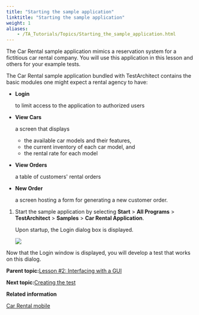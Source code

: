 ```yaml
--- 
title: "Starting the sample application"
linktitle: "Starting the sample application"
weight: 1
aliases: 
    - /TA_Tutorials/Topics/Starting_the_sample_application.html
---
```


The Car Rental sample application mimics a reservation system for a fictitious car rental company. You will use this application in this lesson and others for your example tests.

The Car Rental sample application bundled with TestArchitect contains the basic modules one might expect a rental agency to have:

-   **Login**

    to limit access to the application to authorized users

-   **View Cars**

    a screen that displays

    -   the available car models and their features,
    -   the current inventory of each car model, and
    -   the rental rate for each model
-   **View Orders**

    a table of customers' rental orders

-   **New Order**

    a screen hosting a form for generating a new customer order.


1.  Start the sample application by selecting **Start** \> **All Programs** \> **TestArchitect** \> **Samples** \> **Car Rental Application**.

    Upon startup, the Login dialog box is displayed.

    ![](/images//Images/tut.Interfacing_with_GUI_01.png)


Now that the Login window is displayed, you will develop a test that works on this dialog.

**Parent topic:**[Lesson \#2: Interfacing with a GUI](/TA_Tutorials/Topics/Tutorial_Interfacing_with_a_GUI.html)

**Next topic:**[Creating the test](/TA_Tutorials/Topics/Creating_the_test.html)

**Related information**  


[Car Rental mobile](/TA_Tutorials_Sample_App/Topics/SR_Car_Rental_mobile_def.html)


